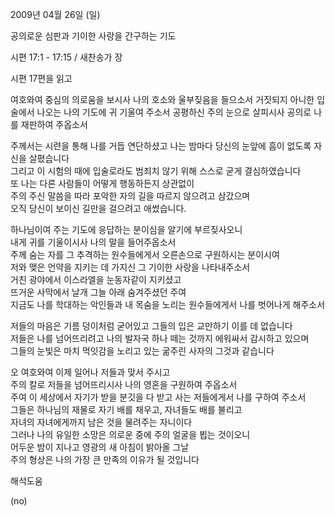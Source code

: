 2009년 04월 26일 (일)

공의로운 심판과 기이한 사랑을 간구하는 기도



시편 17:1 - 17:15 / 새찬송가  장


시편 17편을 읽고  

여호와여 중심의 의로움을 보시사 나의 호소와 울부짖음을 들으소서 
거짓되지 아니한 입술에서 나오는 나의 기도에 귀 기울여 주소서 
공평하신 주의 눈으로 살피시사 공의로 나를 재판하여 주옵소서 

주께서는 시련을 통해 나를 거듭 연단하셨고 
나는 밤마다 당신의 눈앞에 흠이 없도록 자신을 살폈습니다  
그리고 이 시험의 때에 입술로라도 범죄치 않기 위해 스스로 굳게 결심하였습니다  
또 나는 다른 사람들이 어떻게 행동하든지 상관없이  
주의 주신 말씀을 따라 포악한 자의 길을 따르지 않으려고 삼갔으며  
오직 당신이 보이신 길만을 걸으려고 애썼습니다.    

하나님이여 주는 기도에 응답하는 분이심을 알기에 부르짖사오니   
내게 귀를 기울이시사 나의 말을 들어주옵소서   
주께 숨는 자를 그 추격하는 원수들에게서 오른손으로 구원하시는 분이시여  
저와 맺은 언약을 지키는 데 가지신 그 기이한 사랑을 나타내주소서  
거친 광야에서 이스라엘을 눈동자같이 지키셨고  
뜨거운 사막에서 날개 그늘 아래 숨겨주셨던 주여  
지금도 나를 학대하는 악인들과 내 목숨을 노리는 원수들에게서 나를 벗어나게 해주소서  

저들의 마음은 기름 덩이처럼 굳어있고 그들의 입은 교만하기 이를 데 없습니다  
저들은 나를 넘어뜨리려고 나의 발자국 하나 떼는 것까지 에워싸서 감시하고 있으며  
그들의 눈빛은 마치 먹잇감을 노리고 있는 굶주린 사자의 그것과 같습니다  

오 여호와여 이제 일어나 저들과 맞서 주시고  
주의 칼로 저들을 넘어뜨리시사 나의 영혼을 구원하여 주옵소서   
주여 이 세상에서 자기가 받을 분깃을 다 받고 사는 저들에게서 나를 구하여 주소서  
그들은 하나님의 재물로 자기 배를 채우고, 자녀들도 배를 불리고  
자녀의 자녀에게까지 남은 것을 물려주는 자니이다    
그러나 나의 유일한 소망은 의로운 중에 주의 얼굴을 뵙는 것이오니  
어두운 밤이 지나고 영광의 새 아침이 밝아올 그날  
주의 형상은 나의 가장 큰 만족의 이유가 될 것입니다

해석도움





(no)